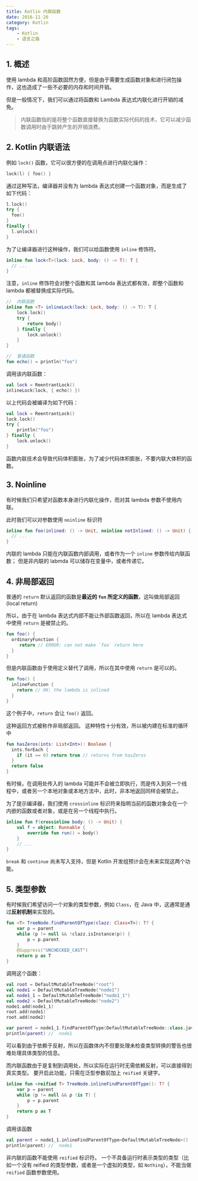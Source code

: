 ```yaml
---
title: Kotlin 内联函数
date: 2016-11-26
category: Kotlin
tags:
    - Kotlin
    - 语言之路
---
```



## 1. 概述

使用 lambda 和高阶函数固然方便，但是由于需要生成函数对象和进行闭包操作，这也造成了一些不必要的内存和时间开销。

但是一般情况下，我们可以通过将函数和 Lambda 表达式内联化进行开销的减免。

> 内联函数指的是将整个函数直接替换为函数实际代码的技术，它可以减少函数调用时由于跳转产生的开销浪费。


<!-- more -->

## 2. Kotlin 内联语法

例如 `lock()` 函数，它可以很方便的在调用点进行内联化操作：

```kotlin
lock(l) { foo() }
```

通过这种写法，编译器并没有为 lambda 表达式创建一个函数对象，而是生成了如下代码：

```kotlin
l.lock()
try {
  foo()
}
finally {
  l.unlock()
}
```

为了让编译器进行这种操作，我们可以给函数使用 `inline` 修饰符。

```kotlin
inline fun lock<T>(lock: Lock, body: () -> T): T {
  // ...
}
```

注意，`inline` 修饰符会对整个函数和其 lambda 表达式都有效，即整个函数和 lambda 都被替换成实际代码。

```kotlin
//  内联函数
inline fun <T> inlineLock(lock: Lock, body: () -> T): T {
    lock.lock()
    try {
        return body()
    } finally {
        lock.unlock()
    }
}

//  普通函数
fun echo() = println("foo")
```

调用该内联函数：

```kotlin
val lock = ReentrantLock()
inlineLock(lock, { echo() })
```

以上代码会被编译为如下代码：

```kotlin
val lock = ReentrantLock()
lock.lock()
try {
    println("foo")
} finally {
    lock.unlock()
}
```

函数内联技术会导致代码体积膨胀，为了减少代码体积膨胀，不要内联大体积的函数。

## 3. Noinline

有时候我们只希望对函数本身进行内联化操作，而对其 lambda 参数不使用内联。

此时我们可以对参数使用 `noinline` 标识符

```kotlin
inline fun foo(inlined: () -> Unit, noinline notInlined: () -> Unit) {
  // ...
}
```

内联的 lambda 只能在内联函数内部调用，或者作为一个 `inline` 参数传给内联函数；
但是非内联的 labmda 可以储存在变量中，或者传递它。




## 4. 非局部返回

普通的 `return` 默认返回的函数是**最近的 `fun` 所定义的函数**，这叫做局部返回(local return)

所以，由于在 lambda 表达式内部不能让外部函数返回，所以在 lambda 表达式中使用 `return` 是被禁止的。

```kotlin
fun foo() {
  ordinaryFunction {
     return // ERROR: can not make `foo` return here
  }
}
```

但是内联函数由于使用定义替代了调用，所以在其中使用 `return` 是可以的。

```kotlin
fun foo() {
  inlineFunction {
    return // OK: the lambda is inlined
  }
}
```

这个例子中，`return` 会让 `foo()` 返回。

这种返回方式被称作非局部返回。
这种特性十分有效，所以被内建在标准的循环中

```kotlin
fun hasZeros(ints: List<Int>): Boolean {
  ints.forEach {
    if (it == 0) return true // returns from hasZeros
  }
  return false
}
```

有时候，在调用处传入的 lambda 可能并不会被立即执行，而是传入到另一个线程中，或者另一个本地对象或本地方法中，此时，非本地返回同样会被禁止。

为了提示编译器，我们使用 `crossinline` 标识符来指明当前的函数对象会在一个内嵌的函数或者对象，或是在另一个线程中执行。

```kotlin
inline fun f(crossinline body: () -> Unit) {
    val f = object: Runnable {
        override fun run() = body()
    }
    // ...
}
```

`break` 和 `continue` 尚未写入支持，但是 Kotlin 开发组预计会在未来实现这两个功能。

## 5. 类型参数

有时候我们希望访问一个对象的类型参数，例如 `Class`，在 Java 中，这通常是通过**反射机制**来实现的。

```kotlin
fun <T> TreeNode.findParentOfType(clazz: Class<T>): T? {
    var p = parent
    while (p != null && !clazz.isInstance(p)) {
        p = p.parent
    }
    @Suppress("UNCHECKED_CAST")
    return p as T
}
```

调用这个函数：

```kotlin
val root = DefaultMutableTreeNode("root")
val node1 = DefaultMutableTreeNode("node1")
val node1_1 = DefaultMutableTreeNode("node1_1")
val node2 = DefaultMutableTreeNode("node2")
node1.add(node1_1)
root.add(node1)
root.add(node2)

var parent = node1_1.findParentOfType(DefaultMutableTreeNode::class.java)
println(parent) //  node1
```

可以看到由于依赖于反射，所以在函数体内不但要处理未检查类型转换的警告也很难处理具体类型的信息。

而内联函数由于是复制到调用处，所以实际在运行时无需依赖反射，可以直接得到真实类型。
要开启此功能，只需在泛型参数前加上 `reified` 关键字。

```kotlin
inline fun <reified T> TreeNode.inlineFindParentOfType(): T? {
    var p = parent
    while (p != null && p !is T) {
        p = p.parent
    }
    return p as T
}
```

调用该函数

```kotlin
val parent = node1_1.inlineFindParentOfType<DefaultMutableTreeNode>()
println(parent) //  node1
```

非内联的函数不能使用 `reified` 标识符。
一个不具备运行时表示类型的类型（比如一个没有 reified 的类型参数，或者是一个虚拟的类型，如 `Nothing`），不能当做 `reified` 函数参数使用。
